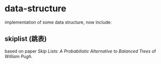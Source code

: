 # data-structure
implementation of some data structure, now include:

## skiplist (跳表)
based on paper *Skip Lists: A Probabilistic Alternative to Balanced Trees* of
*William Pugh*.
